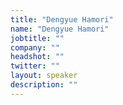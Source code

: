 ```yaml
---
title: "Dengyue Hamori"
name: "Dengyue Hamori"
jobtitle: ""
company: ""
headshot: ""
twitter: ""
layout: speaker
description: ""
---
```

